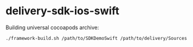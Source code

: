 # delivery-sdk-ios-swift





Building universal cocoapods archive:

```bash
./framework-build.sh /path/to/SDKDemoSwift /path/to/delivery/Sources
```



